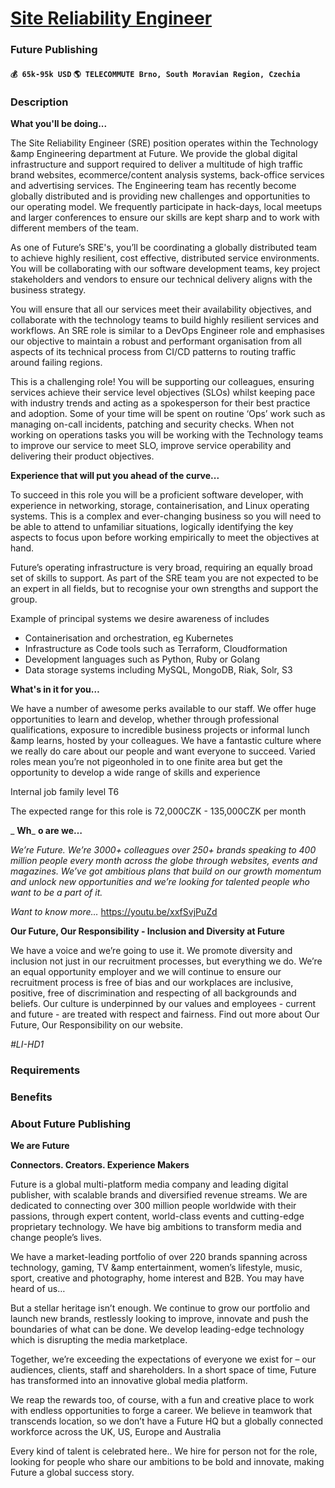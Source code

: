 # [Site Reliability Engineer](https://www.remotewlb.com/apply/site-reliability-engineer-43512)  
### Future Publishing  
#### `💰 65k-95k USD` `🌎 TELECOMMUTE Brno, South Moravian Region, Czechia`  

### **Description**

 **What you'll be doing...**

The Site Reliability Engineer (SRE) position operates within the Technology &amp Engineering department at Future. We provide the global digital infrastructure and support required to deliver a multitude of high traffic brand websites, ecommerce/content analysis systems, back-office services and advertising services. The Engineering team has recently become globally distributed and is providing new challenges and opportunities to our operating model. We frequently participate in hack-days, local meetups and larger conferences to ensure our skills are kept sharp and to work with different members of the team.

As one of Future’s SRE's, you’ll be coordinating a globally distributed team to achieve highly resilient, cost effective, distributed service environments. You will be collaborating with our software development teams, key project stakeholders and vendors to ensure our technical delivery aligns with the business strategy.

You will ensure that all our services meet their availability objectives, and collaborate with the technology teams to build highly resilient services and workflows. An SRE role is similar to a DevOps Engineer role and emphasises our objective to maintain a robust and performant organisation from all aspects of its technical process from CI/CD patterns to routing traffic around failing regions.

This is a challenging role! You will be supporting our colleagues, ensuring services achieve their service level objectives (SLOs) whilst keeping pace with industry trends and acting as a spokesperson for their best practice and adoption. Some of your time will be spent on routine ‘Ops’ work such as managing on-call incidents, patching and security checks. When not working on operations tasks you will be working with the Technology teams to improve our service to meet SLO, improve service operability and delivering their product objectives.

 **Experience that will put you ahead of the curve...**

To succeed in this role you will be a proficient software developer, with experience in networking, storage, containerisation, and Linux operating systems. This is a complex and ever-changing business so you will need to be able to attend to unfamiliar situations, logically identifying the key aspects to focus upon before working empirically to meet the objectives at hand.

Future’s operating infrastructure is very broad, requiring an equally broad set of skills to support. As part of the SRE team you are not expected to be an expert in all fields, but to recognise your own strengths and support the group.

Example of principal systems we desire awareness of includes

  * Containerisation and orchestration, eg Kubernetes
  * Infrastructure as Code tools such as Terraform, Cloudformation
  * Development languages such as Python, Ruby or Golang
  * Data storage systems including MySQL, MongoDB, Riak, Solr, S3

**What's in it for you…**

We have a number of awesome perks available to our staff. We offer huge opportunities to learn and develop, whether through professional qualifications, exposure to incredible business projects or informal lunch &amp learns, hosted by your colleagues. We have a fantastic culture where we really do care about our people and want everyone to succeed. Varied roles mean you’re not pigeonholed in to one finite area but get the opportunity to develop a wide range of skills and experience

Internal job family level T6

The expected range for this role is 72,000CZK - 135,000CZK per month

 _ **Wh**_ **o are we…**

 _We’re Future. We’re 3000+ colleagues over 250+ brands speaking to 400 million people every month across the globe through websites, events and magazines. We’ve got ambitious plans that build on our growth momentum and unlock new opportunities and we’re looking for talented people who want to be a part of it._

 _Want to know more…_ https://youtu.be/xxfSvjPuZd

 **Our Future, Our Responsibility - Inclusion and Diversity at Future**

We have a voice and we’re going to use it. We promote diversity and inclusion not just in our recruitment processes, but everything we do. We’re an equal opportunity employer and we will continue to ensure our recruitment process is free of bias and our workplaces are inclusive, positive, free of discrimination and respecting of all backgrounds and beliefs. Our culture is underpinned by our values and employees - current and future - are treated with respect and fairness. Find out more about Our Future, Our Responsibility on our website.

 _#LI-HD1_

###  **Requirements**

###  **Benefits**

###  **About Future Publishing**

 **We are Future**

 **Connectors. Creators. Experience Makers**

Future is a global multi-platform media company and leading digital publisher, with scalable brands and diversified revenue streams. We are dedicated to connecting over 300 million people worldwide with their passions, through expert content, world-class events and cutting-edge proprietary technology. We have big ambitions to transform media and change people’s lives.

We have a market-leading portfolio of over 220 brands spanning across technology, gaming, TV &amp entertainment, women’s lifestyle, music, sport, creative and photography, home interest and B2B. You may have heard of us…

But a stellar heritage isn’t enough. We continue to grow our portfolio and launch new brands, restlessly looking to improve, innovate and push the boundaries of what can be done. We develop leading-edge technology which is disrupting the media marketplace.

Together, we’re exceeding the expectations of everyone we exist for – our audiences, clients, staff and shareholders. In a short space of time, Future has transformed into an innovative global media platform.

We reap the rewards too, of course, with a fun and creative place to work with endless opportunities to forge a career. We believe in teamwork that transcends location, so we don’t have a Future HQ but a globally connected workforce across the UK, US, Europe and Australia

Every kind of talent is celebrated here.. We hire for person not for the role, looking for people who share our ambitions to be bold and innovate, making Future a global success story.

